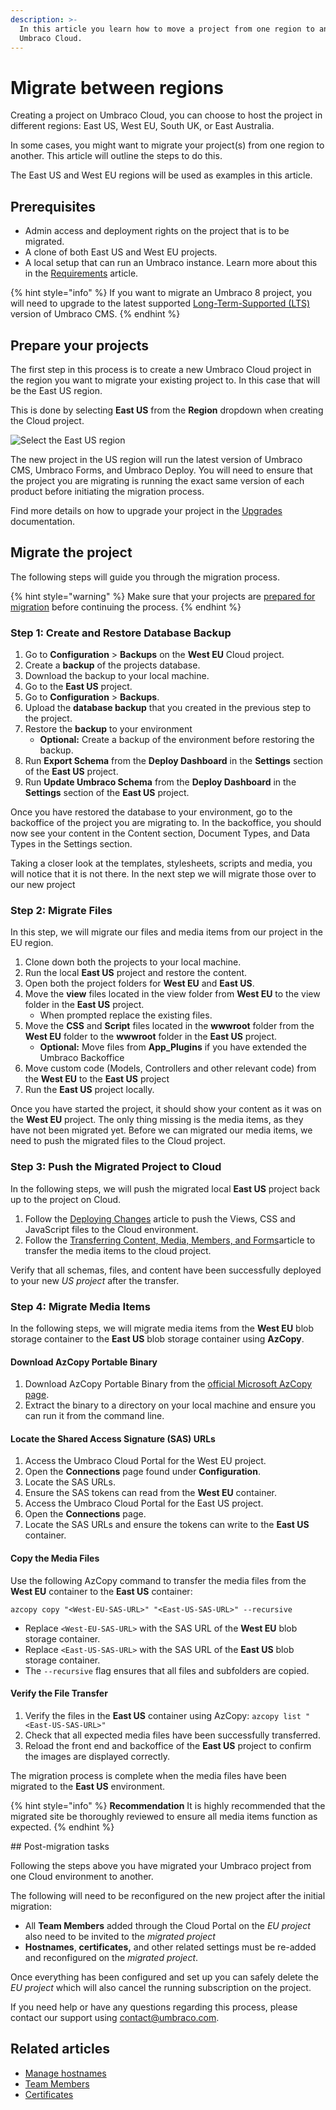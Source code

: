 ```yaml
---
description: >-
  In this article you learn how to move a project from one region to another on
  Umbraco Cloud.
---
```


# Migrate between regions

Creating a project on Umbraco Cloud, you can choose to host the project in different regions: East US, West EU, South UK, or East Australia.

In some cases, you might want to migrate your project(s) from one region to another. This article will outline the steps to do this.

The East US and West EU regions will be used as examples in this article.

## Prerequisites

* Admin access and deployment rights on the project that is to be migrated.
* A clone of both East US and West EU projects.
* A local setup that can run an Umbraco instance. Learn more about this in the [Requirements](https://docs.umbraco.com/umbraco-cms/fundamentals/setup/requirements) article.

{% hint style="info" %}
If you want to migrate an Umbraco 8 project, you will need to upgrade to the latest supported [Long-Term-Supported (LTS)](https://umbraco.com/products/knowledge-center/long-term-support-and-end-of-life/) version of Umbraco CMS.
{% endhint %}

## Prepare your projects

The first step in this process is to create a new Umbraco Cloud project in the region you want to migrate your existing project to. In this case that will be the East US region.

This is done by selecting **East US** from the **Region** dropdown when creating the Cloud project.

![Select the East US region](../getting-started/images/creationflow-chooseRegion.png)

The new project in the US region will run the latest version of Umbraco CMS, Umbraco Forms, and Umbraco Deploy. You will need to ensure that the project you are migrating is running the exact same version of each product before initiating the migration process.

Find more details on how to upgrade your project in the [Upgrades](../optimize-and-maintain-your-site/stay-up-to-date-with-umbraco-cloud/product-upgrades/) documentation.

## Migrate the project

The following steps will guide you through the migration process.

{% hint style="warning" %}
Make sure that your projects are [prepared for migration](migrate-between-regions.md#prepare-your-projects) before continuing the process.
{% endhint %}

### Step 1: Create and Restore Database Backup

1. Go to **Configuration** > **Backups** on the **West EU** Cloud project.
2. Create a **backup** of the projects database.
3. Download the backup to your local machine.
4. Go to the **East US** project.
5. Go to **Configuration** > **Backups**.
6. Upload the **database backup** that you created in the previous step to the project.
7. Restore the **backup** to your environment
   * **Optional:** Create a backup of the environment before restoring the backup.
8. Run **Export Schema** from the **Deploy Dashboard** in the **Settings** section of the **East US** project.
9. Run **Update Umbraco Schema** from the **Deploy Dashboard** in the **Settings** section of the **East US** project.

Once you have restored the database to your environment, go to the backoffice of the project you are migrating to. In the backoffice, you should now see your content in the Content section, Document Types, and Data Types in the Settings section.

Taking a closer look at the templates, stylesheets, scripts and media, you will notice that it is not there. In the next step we will migrate those over to our new project

### Step 2: Migrate Files

In this step, we will migrate our files and media items from our project in the EU region.

1. Clone down both the projects to your local machine.
2. Run the local **East US** project and restore the content.
3. Open both the project folders for **West EU** and **East US**.
4. Move the **view** files located in the view folder from **West EU** to the view folder in the **East US** project.
   * When prompted replace the existing files.
5. Move the **CSS** and **Script** files located in the **wwwroot** folder from the **West EU** folder to the **wwwroot** folder in the **East US** project.
   * **Optional:** Move files from **App\_Plugins** if you have extended the Umbraco Backoffice
6. Move custom code (Models, Controllers and other relevant code) from the **West EU** to the **East US** project
7. Run the **East US** project locally.

Once you have started the project, it should show your content as it was on the **West EU** project. The only thing missing is the media items, as they have not been migrated yet. Before we can migrated our media items, we need to push the migrated files to the Cloud project.

### Step 3: Push the Migrated Project to Cloud

In the following steps, we will push the migrated local **East US** project back up to the project on Cloud.

1. Follow the [Deploying Changes](https://docs.umbraco.com/umbraco-cloud/deployments/local-to-cloud) article to push the Views, CSS and JavaScript files to the Cloud environment.
2. Follow the [Transferring Content, Media, Members, and Forms](https://docs.umbraco.com/umbraco-cloud/deployments/content-transfer#media-items)article to transfer the media items to the cloud project.

Verify that all schemas, files, and content have been successfully deployed to your new _US project_ after the transfer.

### Step 4: Migrate Media Items

In the following steps, we will migrate media items from the **West EU** blob storage container to the **East US** blob storage container using **AzCopy**.

#### Download AzCopy Portable Binary

1. Download AzCopy Portable Binary from the [official Microsoft AzCopy page](https://learn.microsoft.com/en-us/azure/storage/common/storage-use-azcopy-v10#download-azcopy).
2. Extract the binary to a directory on your local machine and ensure you can run it from the command line.

#### Locate the Shared Access Signature (SAS) URLs

1. Access the Umbraco Cloud Portal for the West EU project.
2. Open the **Connections** page found under **Configuration**.
3. Locate the SAS URLs.
4. Ensure the SAS tokens can read from the **West EU** container.
5. Access the Umbraco Cloud Portal for the East US project.
6. Open the **Connections** page.
7. Locate the SAS URLs and ensure the tokens can write to the **East US** container.

#### Copy the Media Files

Use the following AzCopy command to transfer the media files from the **West EU** container to the **East US** container:

`azcopy copy "<West-EU-SAS-URL>" "<East-US-SAS-URL>" --recursive`

* Replace `<West-EU-SAS-URL>` with the SAS URL of the **West EU** blob storage container.
* Replace `<East-US-SAS-URL>` with the SAS URL of the **East US** blob storage container.
* The `--recursive` flag ensures that all files and subfolders are copied.

#### Verify the File Transfer

1. Verify the files in the **East US** container using AzCopy: `azcopy list "<East-US-SAS-URL>"`
2. Check that all expected media files have been successfully transferred.
3. Reload the front end and backoffice of the **East US** project to confirm the images are displayed correctly.

The migration process is complete when the media files have been migrated to the **East US** environment.

{% hint style="info" %}
**Recommendation** It is highly recommended that the migrated site be thoroughly reviewed to ensure all media items function as expected.
{% endhint %}

\## Post-migration tasks

Following the steps above you have migrated your Umbraco project from one Cloud environment to another.

The following will need to be reconfigured on the new project after the initial migration:

* All **Team Members** added through the Cloud Portal on the _EU project_ also need to be invited to the _migrated project_
* **Hostnames**, **certificates,** and other related settings must be re-added and reconfigured on the _migrated project_.

Once everything has been configured and set up you can safely delete the _EU project_ which will also cancel the running subscription on the project.

If you need help or have any questions regarding this process, please contact our support using [contact@umbraco.com](mailto:contact@umbraco.com).

## Related articles

* [Manage hostnames](../go-live/manage-hostnames/)
* [Team Members](../project-overview/team-members/)
* [Certificates](../go-live/manage-hostnames/security-certificates.md)
